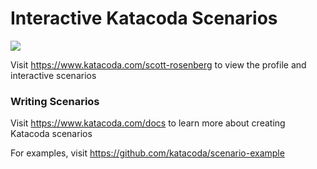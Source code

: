 # Interactive Katacoda Scenarios

[![](http://shields.katacoda.com/katacoda/scott-rosenberg/count.svg)](https://www.katacoda.com/scott-rosenberg "Get your profile on Katacoda.com")

Visit https://www.katacoda.com/scott-rosenberg to view the profile and interactive scenarios

### Writing Scenarios
Visit https://www.katacoda.com/docs to learn more about creating Katacoda scenarios

For examples, visit https://github.com/katacoda/scenario-example
